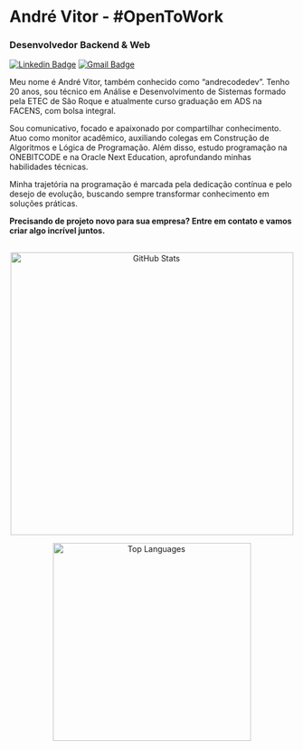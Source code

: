 # André Vitor - #OpenToWork

### Desenvolvedor Backend & Web

[![Linkedin Badge](https://img.shields.io/badge/-LinkedIn-0077B5?style=flat-square&logo=Linkedin&logoColor=fff&link=https://www.linkedin.com/in/andrecodedev/)](https://www.linkedin.com/in/andrecodedev/) 
[![Gmail Badge](https://img.shields.io/badge/-contato.andrecodedev@gmail.com-0077B5?style=flat-square&logo=Gmail&logoColor=fff&link=mailto:contato.andrecodedev@gmail.com)](mailto:contato.andrecodedev@gmail.com)

Meu nome é André Vitor, também conhecido como “andrecodedev”. Tenho 20 anos, sou técnico em Análise e Desenvolvimento de Sistemas formado pela ETEC de São Roque e atualmente curso graduação em ADS na FACENS, com bolsa integral.

Sou comunicativo, focado e apaixonado por compartilhar conhecimento. Atuo como monitor acadêmico, auxiliando colegas em Construção de Algoritmos e Lógica de Programação. Além disso, estudo programação na ONEBITCODE e na Oracle Next Education, aprofundando minhas habilidades técnicas.

Minha trajetória na programação é marcada pela dedicação contínua e pelo desejo de evolução, buscando sempre transformar conhecimento em soluções práticas.

**Precisando de projeto novo para sua empresa? Entre em contato e vamos criar algo incrível juntos.**

##
<div align="center">
  <img 
    src="https://github-readme-stats.vercel.app/api?username=andrecodedev&show_icons=true&include_all_commits=true&count_private=true&hide_border=true&locale=pt-br&title_color=ffffff&text_color=ffffff&icon_color=ffffff&bg_color=2e2e2e" 
    width="500"
    alt="GitHub Stats" 
    style="display: inline-block; vertical-align: top;"
  />

  <img 
    src="https://github-readme-stats.vercel.app/api/top-langs/?username=andrecodedev&layout=compact&langs_count=12&hide_border=true&locale=pt-br&title_color=ffffff&text_color=ffffff&bg_color=2e2e2e" 
    width="350"
    alt="Top Languages" 
    style="display: inline-block; vertical-align: top;"
  />
</div>

